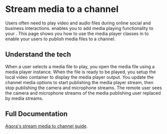 # Stream media to a channel

Users often need to play video and audio files during online social and business interactions. enables you to add media playing functionality to your . This page shows you how to use the media player classes in to enable your users to publish media files to a channel.

## Understand the tech

When a user selects a media file to play, you open the media file using a media player instance. When the file is ready to be played, you setup the local video container to display the media player output. You update the channel media options to start publishing the media player stream, then stop publishing the camera and microphone streams. The remote user sees the camera and microphone streams of the media publishing user replaced by media streams.

## Full Documentation

[Agora's stream media to channel guide](https://docs.agora.io/en/video-calling/develop/play-media?platform=web).